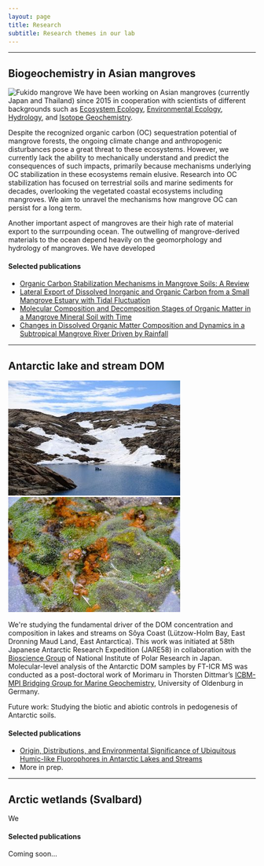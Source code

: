 ```yaml
---
layout: page
title: Research
subtitle: Research themes in our lab 
---
```

***
## Biogeochemistry in Asian mangroves
![Fukido mangrove]()
We have been working on Asian mangroves (currently Japan and Thailand) since 2015 in cooperation with scientists of different backgrounds such as [Ecosystem Ecology](https://www.green.gifu-u.ac.jp/~ohtsuka_lab/top.html), [Environmental Ecology](http://www.waseda.jp/sem-e2-lab/members.html), [Hydrology](https://hydro-takeon.jp/), and [Isotope Geochemistry](https://www.nies.go.jp/researchers-e/204664.html).

Despite the recognized organic carbon (OC) sequestration potential of mangrove forests, the ongoing climate change and anthropogenic disturbances pose a great threat to these ecosystems. However, we currently lack the ability to mechanically understand and predict the consequences of such impacts, primarily because mechanisms underlying OC stabilization in these ecosystems remain elusive. Research into OC stabilization has focused on terrestrial soils and marine sediments for decades, overlooking the vegetated coastal ecosystems including mangroves. We aim to unravel the mechanisms how mangrove OC can persist for a long term.

Another important aspect of mangroves are their high rate of material export to the surrpounding ocean. The outwelling of mangrove-derived materials to the ocean depend heavily on the geomorphology and hydrology of mangroves. We have developed 

#### Selected publications
* [Organic Carbon Stabilization Mechanisms in Mangrove Soils: A Review](https://doi.org/10.3390/f11090981)
* [Lateral Export of Dissolved Inorganic and Organic Carbon from a Small Mangrove Estuary with Tidal Fluctuation](https://www.mdpi.com/1999-4907/11/10/1041)
* [Molecular Composition and Decomposition Stages of Organic Matter in a Mangrove Mineral Soil with Time](https://doi.org/10.1016/j.ecss.2019.106478)
* [Changes in Dissolved Organic Matter Composition and Dynamics in a Subtropical Mangrove River Driven by Rainfall](https://doi.org/10.1016/j.ecss.2019.04.029)

***
## Antarctic lake and stream DOM
![L. Nyorai](/assets/img/DSCF6864_如来池.JPG)![Yukidori Valley moss](/assets/img/DSCF7253.JPG)

We're studying the fundamental driver of the DOM concentration and composition in lakes and streams on Sôya Coast (Lützow-Holm Bay, East Dronning Maud Land, East Antarctica).
This work was initiated at 58th Japanese Antarctic Research Expedition (JARE58) in collaboration with the [Bioscience Group](https://www.nipr.ac.jp/english/research/group/biology.html) of National Institute of Polar Research in Japan. Molecular-level analysis of the Antarctic DOM samples by FT-ICR MS was conducted as a post-doctoral work of Morimaru in Thorsten Dittmar’s [ICBM-MPI Bridging Group for Marine Geochemistry](https://uol.de/en/icbm/marine-geochemistry), University of Oldenburg in Germany.

Future work: Studying the biotic and abiotic controls in pedogenesis of Antarctic soils.

#### Selected publications
* [Origin, Distributions, and Environmental Significance of Ubiquitous Humic-like Fluorophores in Antarctic Lakes and Streams](https://doi.org/10.1016/j.watres.2019.114901)
* More in prep.

***
## Arctic wetlands (Svalbard)
We 

#### Selected publications
Coming soon...
